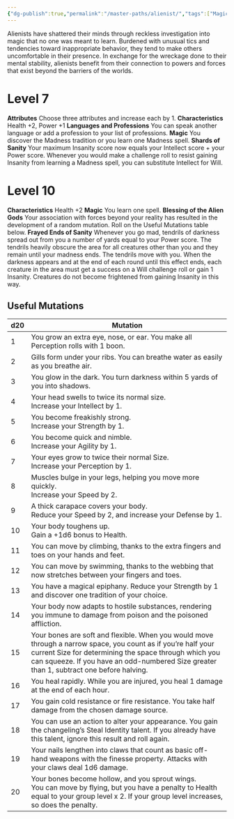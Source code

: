 ```yaml
---
{"dg-publish":true,"permalink":"/master-paths/alienist/","tags":["Magic"]}
---
```


Alienists have shattered their minds through reckless investigation into magic that no one was meant to learn. Burdened with unusual tics and tendencies toward inappropriate behavior, they tend to make others uncomfortable in their presence. In exchange for the wreckage done to their mental stability, alienists benefit from their connection to powers and forces that exist beyond the barriers of the worlds.
# Level 7
**Attributes** Choose three attributes and increase each by 1.
**Characteristics** Health +2, Power +1
**Languages and Professions** You can speak another language or add a profession to your list of professions.
**Magic** You discover the Madness tradition or you learn one Madness spell.
**Shards of Sanity** Your maximum Insanity score now equals your Intellect score + your Power score. Whenever you would make a challenge roll to resist gaining Insanity from learning a Madness spell, you can substitute Intellect for Will.
# Level 10
**Characteristics** Health +2
**Magic** You learn one spell.
**Blessing of the Alien Gods** Your association with forces beyond your reality has resulted in the development of a random mutation. Roll on the Useful Mutations table below.
**Frayed Ends of Sanity** Whenever you go mad, tendrils of darkness spread out from you a number of yards equal to your Power score. The tendrils heavily obscure the area for all creatures other than you and they remain until your madness ends. The tendrils move with you. When the darkness appears and at the end of each round until this effect ends, each creature in the area must get a success on a Will challenge roll or gain 1 Insanity. Creatures do not become frightened from gaining Insanity in this way.

## Useful Mutations
| d20 | Mutation                                                                                                                                                                                                                                                           |
| --- | ------------------------------------------------------------------------------------------------------------------------------------------------------------------------------------------------------------------------------------------------------------------ |
| 1   | You grow an extra eye, nose, or ear. You make all Perception rolls with 1 boon.                                                                                                                                                                                    |
| 2   | Gills form under your ribs. You can breathe water as easily as you breathe air.                                                                                                                                                                                    |
| 3   | You glow in the dark. You turn darkness within 5 yards of you into shadows.                                                                                                                                                                                        |
| 4   | Your head swells to twice its normal size.<br>Increase your Intellect by 1.                                                                                                                                                                                        |
| 5   | You become freakishly strong.<br>Increase your Strength by 1.                                                                                                                                                                                                      |
| 6   | You become quick and nimble.<br>Increase your Agility by 1.                                                                                                                                                                                                        |
| 7   | Your eyes grow to twice their normal Size.<br>Increase your Perception by 1.                                                                                                                                                                                       |
| 8   | Muscles bulge in your legs, helping you move more quickly.<br>Increase your Speed by 2.                                                                                                                                                                            |
| 9   | A thick carapace covers your body.<br>Reduce your Speed by 2, and increase your Defense by 1.                                                                                                                                                                      |
| 10  | Your body toughens up.<br>Gain a +1d6 bonus to Health.                                                                                                                                                                                                             |
| 11  | You can move by climbing, thanks to the extra fingers and toes on your hands and feet.                                                                                                                                                                             |
| 12  | You can move by swimming, thanks to the webbing that now stretches between your fingers and toes.                                                                                                                                                                  |
| 13  | You have a magical epiphany. Reduce your Strength by 1 and discover one tradition of your choice.                                                                                                                                                                  |
| 14  | Your body now adapts to hostile substances, rendering you immune to damage from poison and the poisoned affliction.                                                                                                                                                |
| 15  | Your bones are soft and flexible. When you would move through a narrow space, you count as if you’re half your current Size for determining the space through which you can squeeze. If you have an odd-numbered Size greater than 1, subtract one before halving. |
| 16  | You heal rapidly. While you are injured, you heal 1 damage at the end of each hour.                                                                                                                                                                                |
| 17  | You gain cold resistance or fire resistance. You take half damage from the chosen damage source.                                                                                                                                                                   |
| 18  | You can use an action to alter your appearance. You gain the changeling’s Steal Identity talent. If you already have this talent, ignore this result and roll again.                                                                                               |
| 19  | Your nails lengthen into claws that count as basic off-hand weapons with the finesse property. Attacks with your claws deal 1d6 damage.                                                                                                                            |
| 20  | Your bones become hollow, and you sprout wings. <br>You can move by flying, but you have a penalty to Health equal to your group level x 2. If your group level increases, so does the penalty.                                                                    |